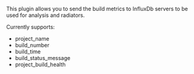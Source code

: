This plugin allows you to send the build metrics to InfluxDb servers to be used for analysis and radiators.

Currently supports:
   - project_name
   - build_number
   - build_time
   - build_status_message
   - project_build_health

